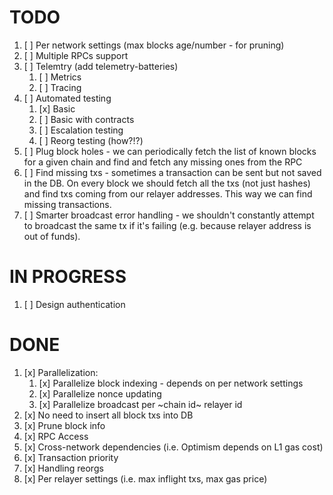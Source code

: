 # TODO
1. [ ] Per network settings (max blocks age/number - for pruning)
4. [ ] Multiple RPCs support
5. [ ] Telemtry (add telemetry-batteries)
   1. [ ] Metrics
   2. [ ] Tracing
6. [ ] Automated testing
   1. [x] Basic
   2. [ ] Basic with contracts
   3. [ ] Escalation testing
   4. [ ] Reorg testing (how?!?)
7.  [ ] Plug block holes - we can periodically fetch the list of known blocks for a given chain and find and fetch any missing ones from the RPC
8.  [ ] Find missing txs - sometimes a transaction can be sent but not saved in the DB. On every block we should fetch all the txs (not just hashes) and find txs coming from our relayer addresses. This way we can find missing transactions.
9.  [ ] Smarter broadcast error handling - we shouldn't constantly attempt to broadcast the same tx if it's failing (e.g. because relayer address is out of funds).

# IN PROGRESS
1. [ ] Design authentication

# DONE
1. [x] Parallelization:
    1. [x] Parallelize block indexing - depends on per network settings
    2. [x] Parallelize nonce updating
    3. [x] Parallelize broadcast per ~chain id~ relayer id
4. [x] No need to insert all block txs into DB
5. [x] Prune block info
6. [x] RPC Access
5. [x] Cross-network dependencies (i.e. Optimism depends on L1 gas cost)
6. [x] Transaction priority
7. [x] Handling reorgs
8. [x] Per relayer settings (i.e. max inflight txs, max gas price)

